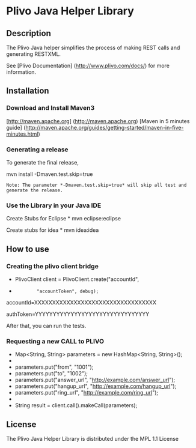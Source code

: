 
Plivo Java Helper Library
=========================

Description
-----------

The Plivo Java helper simplifies the process of making REST calls and generating RESTXML.

See [Plivo Documentation] (http://www.plivo.com/docs/) for more information.


Installation
------------

### Download and Install Maven3 


[http://maven.apache.org] (http://maven.apache.org)
[Maven in 5 minutes guide] (http://maven.apache.org/guides/getting-started/maven-in-five-minutes.html)


### Generating a release

To generate the final release,
	

mvn install -Dmaven.test.skip=true


	
	Note: The parameter *-Dmaven.test.skip=true* will skip all test and generate the release.
	
### Use the Library in your Java IDE

Create Stubs for Eclipse
    * mvn eclipse:eclipse

Create stubs for idea
    * mvn idea:idea


How to use
----------

### Creating the plivo client bridge
  * PlivoClient client = PlivoClient.create("accountId",
  *				"accountToken", debug);

  
  accountId=XXXXXXXXXXXXXXXXXXXXXXXXXXXXXXXXXX
  
  authToken=YYYYYYYYYYYYYYYYYYYYYYYYYYYYYYYY
  
  
  After that, you can run the tests.
 
### Requesting a new CALL to PLIVO

*  Map<String, String> parameters = new HashMap<String, String>();
*
*	parameters.put("from", "1001");
*	parameters.put("to", "1002");
*	parameters.put("answer_url", "http://example.com/answer_url");
*	parameters.put("hangup_url", "http://example.com/hangup_url");
*	parameters.put("ring_url", "http://example.com/ring_url");
*
*   String result = client.call().makeCall(parameters);


License
-------

The Plivo Java Helper Library is distributed under the MPL 1.1 License
